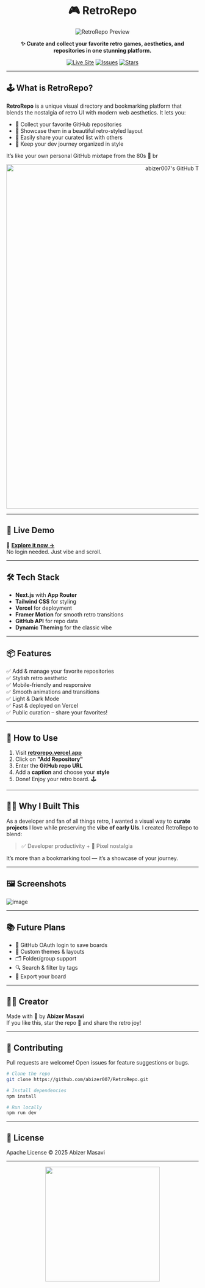
<h1 align="center">🎮 RetroRepo</h1>
<p align="center">
  <img src="https://github.com/user-attachments/assets/2942fd74-6164-4c43-95f0-be67dc76d107" alt="RetroRepo Preview" />
</p>


<p align="center">
  <b>✨ Curate and collect your favorite retro games, aesthetics, and repositories in one stunning platform.</b>
</p>

<p align="center">
  <a href="https://retrorepo.vercel.app" target="_blank"><img alt="Live Site" src="https://img.shields.io/badge/Visit-Site-blueviolet?style=for-the-badge&logo=vercel" /></a>
  <a href="https://github.com/abizer007/RetroRepo/issues" target="_blank"><img alt="Issues" src="https://img.shields.io/github/issues/abizer007/RetroRepo?style=for-the-badge&logo=github" /></a>
  <a href="https://github.com/abizer007/RetroRepo/stargazers" target="_blank"><img alt="Stars" src="https://img.shields.io/github/stars/abizer007/RetroRepo?style=for-the-badge&logo=github" /></a>
</p>

---

## 🕹️ What is RetroRepo?

**RetroRepo** is a unique visual directory and bookmarking platform that blends the nostalgia of retro UI with modern web aesthetics. It lets you:

- 📁 Collect your favorite GitHub repositories
- 🎨 Showcase them in a beautiful retro-styled layout
- 🔗 Easily share your curated list with others
- 🧠 Keep your dev journey organized in style

It’s like your own personal GitHub mixtape from the 80s 🚀
br
<p align="center">
  <img src="https://retrorepo.vercel.app/api/svg/abizer007" alt="abizer007's GitHub Timeline" width="900" />
</p>


---

## 🚀 Live Demo

🔗 **[Explore it now →](https://retrorepo.vercel.app)**  
No login needed. Just vibe and scroll.

---

## 🛠️ Tech Stack

- **Next.js** with **App Router**
- **Tailwind CSS** for styling
- **Vercel** for deployment
- **Framer Motion** for smooth retro transitions
- **GitHub API** for repo data
- **Dynamic Theming** for the classic vibe

---

## 📦 Features

✅ Add & manage your favorite repositories  
✅ Stylish retro aesthetic  
✅ Mobile-friendly and responsive  
✅ Smooth animations and transitions  
✅ Light & Dark Mode  
✅ Fast & deployed on Vercel  
✅ Public curation – share your favorites!

---

## 🧪 How to Use

1. Visit **[retrorepo.vercel.app](https://retrorepo.vercel.app)**  
2. Click on **"Add Repository"**  
3. Enter the **GitHub repo URL**  
4. Add a **caption** and choose your **style**  
5. Done! Enjoy your retro board. 🕹️

---

## 🧑‍💻 Why I Built This

As a developer and fan of all things retro, I wanted a visual way to **curate projects** I love while preserving the **vibe of early UIs**. I created RetroRepo to blend:

> ✅ Developer productivity + 🎨 Pixel nostalgia

It’s more than a bookmarking tool — it’s a showcase of your journey.

---

## 🖼️ Screenshots


![image](https://github.com/user-attachments/assets/da117ed0-53df-4c88-8247-65f9d49792a4)


---

## 📚 Future Plans

- 🔐 GitHub OAuth login to save boards
- 🧩 Custom themes & layouts
- 🗂️ Folder/group support
- 🔍 Search & filter by tags
- 💾 Export your board

---

## 🧑‍🎨 Creator

Made with 💾 by **Abizer Masavi**  
If you like this, star the repo 🌟 and share the retro joy!

---

## 🧱 Contributing

Pull requests are welcome! Open issues for feature suggestions or bugs.

```bash
# Clone the repo
git clone https://github.com/abizer007/RetroRepo.git

# Install dependencies
npm install

# Run locally
npm run dev
```

---

## 📄 License

Apache License © 2025 Abizer Masavi

---

<p align="center">
  <img src="https://media.tenor.com/_3I1iZGMDiYAAAAC/retro-80s.gif" width="300"/>
</p>
